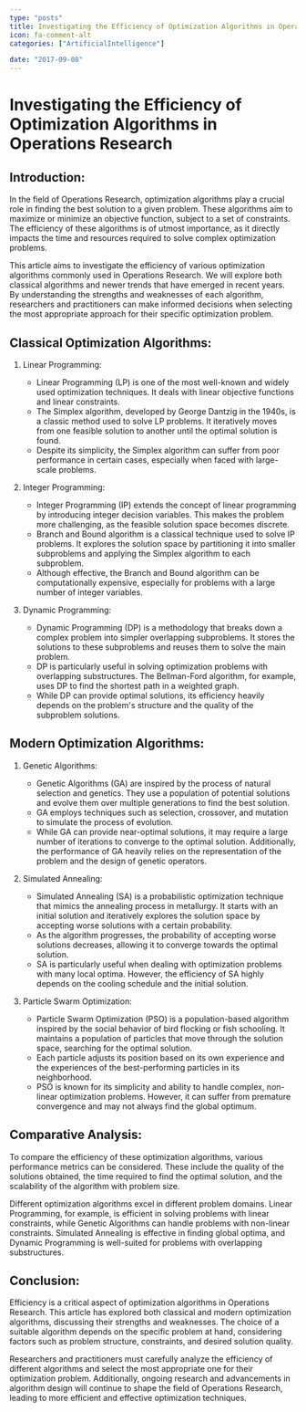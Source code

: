 ```yaml
---
type: "posts"
title: Investigating the Efficiency of Optimization Algorithms in Operations Research
icon: fa-comment-alt
categories: ["ArtificialIntelligence"]

date: "2017-09-08"
---
```




# Investigating the Efficiency of Optimization Algorithms in Operations Research

## Introduction:

In the field of Operations Research, optimization algorithms play a crucial role in finding the best solution to a given problem. These algorithms aim to maximize or minimize an objective function, subject to a set of constraints. The efficiency of these algorithms is of utmost importance, as it directly impacts the time and resources required to solve complex optimization problems.

This article aims to investigate the efficiency of various optimization algorithms commonly used in Operations Research. We will explore both classical algorithms and newer trends that have emerged in recent years. By understanding the strengths and weaknesses of each algorithm, researchers and practitioners can make informed decisions when selecting the most appropriate approach for their specific optimization problem.

## Classical Optimization Algorithms:

1. Linear Programming:
   - Linear Programming (LP) is one of the most well-known and widely used optimization techniques. It deals with linear objective functions and linear constraints.
   - The Simplex algorithm, developed by George Dantzig in the 1940s, is a classic method used to solve LP problems. It iteratively moves from one feasible solution to another until the optimal solution is found.
   - Despite its simplicity, the Simplex algorithm can suffer from poor performance in certain cases, especially when faced with large-scale problems.

2. Integer Programming:
   - Integer Programming (IP) extends the concept of linear programming by introducing integer decision variables. This makes the problem more challenging, as the feasible solution space becomes discrete.
   - Branch and Bound algorithm is a classical technique used to solve IP problems. It explores the solution space by partitioning it into smaller subproblems and applying the Simplex algorithm to each subproblem.
   - Although effective, the Branch and Bound algorithm can be computationally expensive, especially for problems with a large number of integer variables.

3. Dynamic Programming:
   - Dynamic Programming (DP) is a methodology that breaks down a complex problem into simpler overlapping subproblems. It stores the solutions to these subproblems and reuses them to solve the main problem.
   - DP is particularly useful in solving optimization problems with overlapping substructures. The Bellman-Ford algorithm, for example, uses DP to find the shortest path in a weighted graph.
   - While DP can provide optimal solutions, its efficiency heavily depends on the problem's structure and the quality of the subproblem solutions.

## Modern Optimization Algorithms:

1. Genetic Algorithms:
   - Genetic Algorithms (GA) are inspired by the process of natural selection and genetics. They use a population of potential solutions and evolve them over multiple generations to find the best solution.
   - GA employs techniques such as selection, crossover, and mutation to simulate the process of evolution.
   - While GA can provide near-optimal solutions, it may require a large number of iterations to converge to the optimal solution. Additionally, the performance of GA heavily relies on the representation of the problem and the design of genetic operators.

2. Simulated Annealing:
   - Simulated Annealing (SA) is a probabilistic optimization technique that mimics the annealing process in metallurgy. It starts with an initial solution and iteratively explores the solution space by accepting worse solutions with a certain probability.
   - As the algorithm progresses, the probability of accepting worse solutions decreases, allowing it to converge towards the optimal solution.
   - SA is particularly useful when dealing with optimization problems with many local optima. However, the efficiency of SA highly depends on the cooling schedule and the initial solution.

3. Particle Swarm Optimization:
   - Particle Swarm Optimization (PSO) is a population-based algorithm inspired by the social behavior of bird flocking or fish schooling. It maintains a population of particles that move through the solution space, searching for the optimal solution.
   - Each particle adjusts its position based on its own experience and the experiences of the best-performing particles in its neighborhood.
   - PSO is known for its simplicity and ability to handle complex, non-linear optimization problems. However, it can suffer from premature convergence and may not always find the global optimum.

## Comparative Analysis:

To compare the efficiency of these optimization algorithms, various performance metrics can be considered. These include the quality of the solutions obtained, the time required to find the optimal solution, and the scalability of the algorithm with problem size.

Different optimization algorithms excel in different problem domains. Linear Programming, for example, is efficient in solving problems with linear constraints, while Genetic Algorithms can handle problems with non-linear constraints. Simulated Annealing is effective in finding global optima, and Dynamic Programming is well-suited for problems with overlapping substructures.

## Conclusion:

Efficiency is a critical aspect of optimization algorithms in Operations Research. This article has explored both classical and modern optimization algorithms, discussing their strengths and weaknesses. The choice of a suitable algorithm depends on the specific problem at hand, considering factors such as problem structure, constraints, and desired solution quality.

Researchers and practitioners must carefully analyze the efficiency of different algorithms and select the most appropriate one for their optimization problem. Additionally, ongoing research and advancements in algorithm design will continue to shape the field of Operations Research, leading to more efficient and effective optimization techniques.